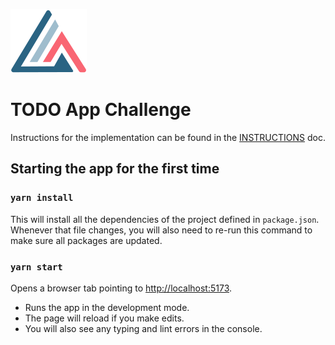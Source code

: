 ![Everest Logo](public/everest-logo.svg?raw=true "Everest Logo")

# TODO App Challenge

Instructions for the implementation can be found in the [INSTRUCTIONS](./INSTRUCTIONS.md) doc.

## Starting the app for the first time

### `yarn install`

This will install all the dependencies of the project defined in `package.json`. Whenever that file changes, you will also need to re-run this command to make sure all packages are updated.

### `yarn start`

Opens a browser tab pointing to [http://localhost:5173](http://localhost:5173).

- Runs the app in the development mode.
- The page will reload if you make edits.
- You will also see any typing and lint errors in the console.
